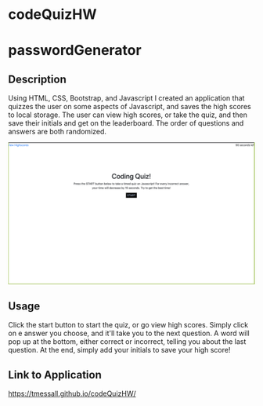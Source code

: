 # codeQuizHW

# passwordGenerator

## Description

Using HTML, CSS, Bootstrap, and Javascript I created an application that quizzes the user on some aspects of Javascript, and saves the high scores to local storage. The user can view high scores, or take the quiz, and then save their initials and get on the leaderboard. The order of questions and answers are both randomized.

[![Code Quiz](./assets/images/codequiz.png)](./assets/images/codequiz.webm)

## Usage

Click the start button to start the quiz, or go view high scores. Simply click on e answer you choose, and it'll take you to the next question. A word will pop up at the bottom, either correct or incorrect, telling you about the last question. At the end, simply add your initials to save your high score!

## Link to Application

https://tmessall.github.io/codeQuizHW/